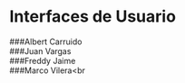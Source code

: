 # Interfaces de Usuario

###Albert Carruido<br>
###Juan Vargas<br>
###Freddy Jaime<br>
###Marco Vilera<br
